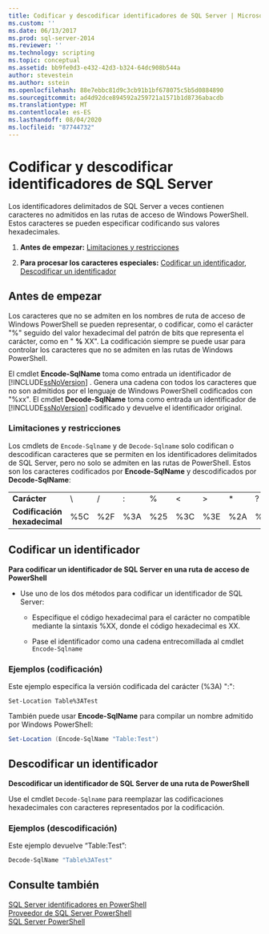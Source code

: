 ```yaml
---
title: Codificar y descodificar identificadores de SQL Server | Microsoft Docs
ms.custom: ''
ms.date: 06/13/2017
ms.prod: sql-server-2014
ms.reviewer: ''
ms.technology: scripting
ms.topic: conceptual
ms.assetid: bb9fe0d3-e432-42d3-b324-64dc908b544a
author: stevestein
ms.author: sstein
ms.openlocfilehash: 88e7ebbc81d9c3cb91b1bf678075c5b5d0884890
ms.sourcegitcommit: ad4d92dce894592a259721a1571b1d8736abacdb
ms.translationtype: MT
ms.contentlocale: es-ES
ms.lasthandoff: 08/04/2020
ms.locfileid: "87744732"
---
```

# <a name="encode-and-decode-sql-server-identifiers"></a>Codificar y descodificar identificadores de SQL Server
  Los identificadores delimitados de SQL Server a veces contienen caracteres no admitidos en las rutas de acceso de Windows PowerShell. Estos caracteres se pueden especificar codificando sus valores hexadecimales.  
  
1.  **Antes de empezar:**  [Limitaciones y restricciones](#LimitationsRestrictions)  
  
2.  **Para procesar los caracteres especiales:**  [Codificar un identificador](#EncodeIdent), [Descodificar un identificador](#DecodeIdent)  
  
## <a name="before-you-begin"></a>Antes de empezar  
 Los caracteres que no se admiten en los nombres de ruta de acceso de Windows PowerShell se pueden representar, o codificar, como el carácter "%" seguido del valor hexadecimal del patrón de bits que representa el carácter, como en " **%** XX". La codificación siempre se puede usar para controlar los caracteres que no se admiten en las rutas de Windows PowerShell.  
  
 El cmdlet **Encode-SqlName** toma como entrada un identificador de [!INCLUDE[ssNoVersion](../includes/ssnoversion-md.md)] . Genera una cadena con todos los caracteres que no son admitidos por el lenguaje de Windows PowerShell codificados con "%xx". El cmdlet **Decode-SqlName** toma como entrada un identificador de [!INCLUDE[ssNoVersion](../includes/ssnoversion-md.md)] codificado y devuelve el identificador original.  
  
###  <a name="limitations-and-restrictions"></a><a name="LimitationsRestrictions"></a> Limitaciones y restricciones  
 Los cmdlets de `Encode-Sqlname` y de `Decode-Sqlname` solo codifican o descodifican caracteres que se permiten en los identificadores delimitados de SQL Server, pero no solo se admiten en las rutas de PowerShell. Estos son los caracteres codificados por **Encode-SqlName** y descodificados por **Decode-SqlName**:  
  
|||||||||||||  
|-|-|-|-|-|-|-|-|-|-|-|-|  
|**Carácter**|\ |/|:|%|\<|>|*|?|[|]|&#124;|  
|**Codificación hexadecimal**|%5C|%2F|%3A|%25|%3C|%3E|%2A|%3F|%5B|%5D|%7C|  
  
##  <a name="encoding-an-identifier"></a><a name="EncodeIdent"></a> Codificar un identificador  
 **Para codificar un identificador de SQL Server en una ruta de acceso de PowerShell**  
  
-   Use uno de los dos métodos para codificar un identificador de SQL Server:  
  
    -   Especifique el código hexadecimal para el carácter no compatible mediante la sintaxis %XX, donde el código hexadecimal es XX.  
  
    -   Pase el identificador como una cadena entrecomillada al cmdlet `Encode-Sqlname`  
  
### <a name="examples-encoding"></a>Ejemplos (codificación)  
 Este ejemplo especifica la versión codificada del carácter (%3A) ":":  
  
```  
Set-Location Table%3ATest  
```  
  
 También puede usar **Encode-SqlName** para compilar un nombre admitido por Windows PowerShell:  
  
```powershell
Set-Location (Encode-SqlName "Table:Test")  
```  
  
##  <a name="decoding-an-identifier"></a><a name="DecodeIdent"></a> Descodificar un identificador  
 **Descodificar un identificador de SQL Server de una ruta de PowerShell**  
  
 Use el cmdlet `Decode-Sqlname` para reemplazar las codificaciones hexadecimales con caracteres representados por la codificación.  
  
### <a name="examples-decoding"></a>Ejemplos (descodificación)  
 Este ejemplo devuelve “Table:Test”:  
  
```powershell
Decode-SqlName "Table%3ATest"  
```  
  
## <a name="see-also"></a>Consulte también  
 [SQL Server identificadores en PowerShell](sql-server-identifiers-in-powershell.md)   
 [Proveedor de SQL Server PowerShell](sql-server-powershell-provider.md)   
 [SQL Server PowerShell](sql-server-powershell.md)  
